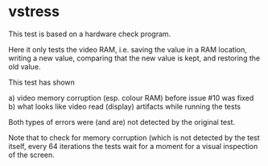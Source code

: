 # vstress

This test is based on a hardware check program.

Here it only tests the video RAM, i.e. saving the value in a RAM location,
writing a new value, comparing that the new value is kept, and restoring
the old value.

This test has shown

a) video memory corruption (esp. colour RAM) before issue #10 was fixed
b) what looks like video read (display) artifacts while running the tests

Both types of errors were (and are) not detected by the original test.

Note that to check for memory corruption (which is not detected by the test
itself, every 64 iterations the tests wait for a moment for a visual
inspection of the screen.

